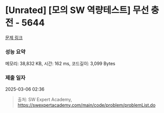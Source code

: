 # [Unrated] [모의 SW 역량테스트] 무선 충전 - 5644 

[문제 링크](https://swexpertacademy.com/main/code/problem/problemDetail.do?contestProbId=AWXRDL1aeugDFAUo) 

### 성능 요약

메모리: 38,832 KB, 시간: 162 ms, 코드길이: 3,099 Bytes

### 제출 일자

2025-03-06 02:36



> 출처: SW Expert Academy, https://swexpertacademy.com/main/code/problem/problemList.do
